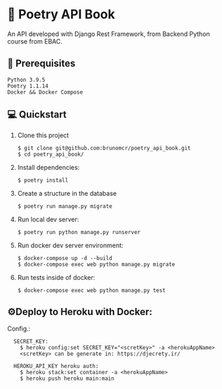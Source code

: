 # 📘 Poetry API Book
An API developed with Django Rest Framework, from Backend Python course from EBAC.


## 📑 Prerequisites

```
Python 3.9.5
Poetry 1.1.14
Docker && Docker Compose
```

## 💻 Quickstart

1. Clone this project

   ```shell
   $ git clone git@github.com:brunomcr/poetry_api_book.git
   $ cd poetry_api_book/
   ```

2. Install dependencies:

   ```shell 
   $ poetry install
   ```

3. Create a structure in the database

   ```shell
   $ poetry run manage.py migrate
   ```
   
4. Run local dev server:

   ```shell
   $ poetry run python manage.py runserver
   ```
   
5. Run docker dev server environment:

   ```shell
   $ docker-compose up -d --build 
   $ docker-compose exec web python manage.py migrate
   ```

6. Run tests inside of docker:

   ```shell
   $ docker-compose exec web python manage.py test
   ```

## ⚙️Deploy to Heroku with Docker:

Config.:
```shell
  SECRET_KEY:
    $ heroku config:set SECRET_KEY="<scretKey>" -a <herokuAppName>
    <scretKey> can be generate in: https://djecrety.ir/

  HEROKU_API_KEY heroku auth:
    $ heroku stack:set container -a <herokuAppName>
    $ heroku push heroku main:main
```
